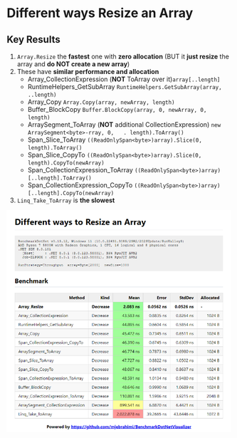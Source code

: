 # Different ways Resize an Array

## Key Results

1. `Array.Resize` the **fastest** one with **zero allocation** (BUT it **just resize** the array and **do NOT create a new array**)
2. These have **similar performance and allocation**
   - Array_CollectionExpression (**NOT** ToArray over it)`array[..length]`
   - RuntimeHelpers_GetSubArray `RuntimeHelpers.GetSubArray(array, ..length)`
   - Array_Copy `Array.Copy(array, newArray, length)`
   - Buffer_BlockCopy `Buffer.BlockCopy(array, 0, newArray, 0, length)`
   - ArraySegment_ToArray (**NOT** additional CollectionExpression) `new ArraySegment<byte>-rray, 0,   . length).ToArray()`
   - Span_Slice_ToArray `((ReadOnlySpan<byte>)array).Slice(0, length).ToArray()`
   - Span_Slice_CopyTo `((ReadOnlySpan<byte>)array).Slice(0, length).CopyTo(newArray)`
   - Span_CollectionExpression_ToArray `((ReadOnlySpan<byte>)array)[..length].ToArray()`
   - Span_CollectionExpression_CopyTo `((ReadOnlySpan<byte>)array)[..length].CopyTo(newArray)`
3. `Linq_Take_ToArray` is **the slowest**

![Benchmark](Benchmark.png)
